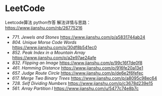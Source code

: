 # LeetCode
Leetcode算法  python作答
解法详情与思路：<https://www.jianshu.com/nb/26775216>

- *771. Jewels and Stones*     <https://www.jianshu.com/p/a5831744ab24>
- *804. Unique Morse Code Words* <https://www.jianshu.com/p/30df8b541ec0>
- *852. Peak Index in a Mountain Array* <https://www.jianshu.com/p/a2e97ae24afe>
- *832. Flipping an Image* <https://www.jianshu.com/p/99c16f7de0f8>
- *461. Hamming Distance* <https://www.jianshu.com/p/916fe20a13e1>
- *657. Judge Route Circle* <https://www.jianshu.com/p/de6e2f6fefec>
- *617. Merge Two Binary Trees* <https://www.jianshu.com/p/a8095c98ec64>
- *728. Self Dividing Numbers* <https://www.jianshu.com/p/c3678d239e15>
- *561. Array Partition I* <https://www.jianshu.com/u/5477c74e8b7c>
